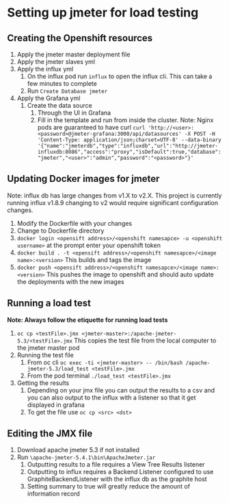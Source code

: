 # Setting up jmeter for load testing

## Creating the Openshift resources

1) Apply the jmeter master deployment file
2) Apply the jmeter slaves yml
3) Apply the influx yml
   1) On the influx pod run ```influx``` to open the influx cli. This can take a few minutes to complete
   2) Run ```Create Database jmeter```
4) Apply the Grafana yml 
   1) Create the data source
      1) Through the UI in Grafana 
      2) Fill in the template and run from inside the cluster. Note: Nginx pods are guaranteed to have curl  ```curl 'http://<user>:<password>@jmeter-grafana:3000/api/datasources' -X POST -H 'Content-Type: application/json;charset=UTF-8' --data-binary '{"name":"jmeterdb","type":"influxdb","url":"http://jmeter-influxdb:8086","access":"proxy","isDefault":true,"database":"jmeter","<user>":"admin","password":"<password>"}'```

## Updating Docker images for jmeter

Note: influx db has large changes from v1.X to v2.X. This project is currently running influx v1.8.9 
changing to v2 would require significant configuration changes. 

1) Modify the Dockerfile with your changes
2) Change to Dockerfile directory
3) ```docker login <opensift address>/<openshift namesapce> -u <openshift username>``` at the prompt enter your openshift token 
4) ```docker build . -t <opensift address>/<openshift namesapce>/<image name>:<version>``` This builds and tags the image
5) ```docker push <opensift address>/<openshift namesapce>/<image name>:<version>``` This pushes the image to openshift and should auto update the deployments with the new images

## Running a load test

**Note: Always follow the etiquette for running load tests**

1) ```oc cp <testFile>.jmx <jmeter-master>:/apache-jmeter-5.3/<testFile>.jmx``` This copies the test file from the local computer to the jmeter master pod
2) Running the test file 
   1) From oc cli ```oc exec -ti <jmeter-master> -- /bin/bash /apache-jmeter-5.3/load_test <testFile>.jmx```
   2) From the pod terminal ```./load_test <testFile>.jmx```
3) Getting the results
   1) Depending on your jmx file you can output the results to a csv and you can also output to the influx with a 
   listener so that it get displayed in grafana
   2) To get the file use ```oc cp <src> <dst>```

## Editing the JMX file
1) Download apache jmeter 5.3 if not installed 
2) Run ```\apache-jmeter-5.4.1\bin\ApacheJmeter.jar```
   1) Outputting results to a file requires a View Tree Results listener
   2) Outputting to influx requires a Backend Listener configured to use GraphiteBackendListener with the influx db as the graphite host
   3) Setting summary to true will greatly reduce the amount of information record 